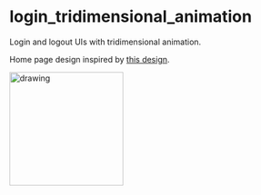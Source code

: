 # login_tridimensional_animation

Login and logout UIs with tridimensional animation.

Home page design inspired by [this design](https://dribbble.com/shots/12932434-Plant-Identifier-App).

<img src="assets/demo/Login_Logout_UI_animation.gif" alt="drawing" width="200">